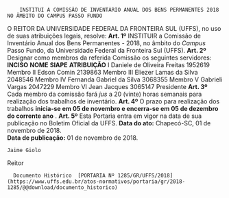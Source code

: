        INSTITUI A COMISSÃO DE INVENTÁRIO ANUAL DOS BENS PERMANENTES 2018 NO ÂMBITO DO CAMPUS PASSO FUNDO  

 O REITOR DA UNIVERSIDADE FEDERAL DA FRONTEIRA SUL (UFFS), no uso de suas atribuições legais, resolve:   **Art. 1º** INSTITUIR a Comissão de Inventário Anual dos Bens Permanentes - 2018, no âmbito do *Campus* Passo Fundo, da Universidade Federal da Fronteira Sul (UFFS).   **Art. 2º** Designar como membros da referida Comissão os seguintes servidores:     **INCISO**    **NOME**    **SIAPE**    **ATRIBUIÇÃO**      I   Daniele de Oliveira Freitas   1952619   Membro     II   Edson Comin   2139863   Membro     III   Eliezer Lamas da Silva   2048546   Membro     IV   Fernanda Gabriel da Silva   3068355   Membro     V   Gabrieli Vargas   2047229   Membro     VI   Jean Jacques   3065147   Presidente       **Art. 3º** Cada membro da comissão fará *jus* a 20 (vinte) horas semanais para realização dos trabalhos de inventário.   **Art. 4º** O prazo para realização dos trabalhos **inicia-se em 05 de novembro e encerra-se em 05 de dezembro do corrente ano** .   **Art. 5º** Esta Portaria entra em vigor na data de sua publicação no Boletim Oficial da UFFS.      **Data do ato:** Chapecó-SC, 01 de novembro de 2018.   
 **Data de publicação:**  01 de novembro de 2018. 

    Jaime Giolo   
 Reitor 

      Documento Histórico  [PORTARIA Nº 1285/GR/UFFS/2018](https://www.uffs.edu.br/atos-normativos/portaria/gr/2018-1285/@@download/documento_historico)     
      